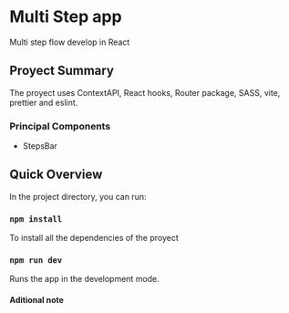 # Multi Step app

Multi step flow develop in React

## Proyect Summary

The proyect uses ContextAPI, React hooks, Router package, SASS, vite, prettier and eslint.

### Principal Components

- StepsBar

## Quick Overview

In the project directory, you can run:

### `npm install`

To install all the dependencies of the proyect

### `npm run dev`

Runs the app in the development mode.

#### Aditional note
